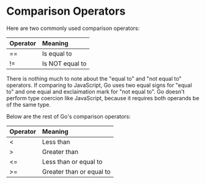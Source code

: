 # Comparison Operators

Here are two commonly used comparison operators:

| Operator | Meaning         |
| :------- | :-------------- |
| ==       | Is equal to     |
| !=       | Is NOT equal to |

There is nothing much to note about the "equal to" and "not equal to" operators. If comparing to JavaScript, Go uses two equal signs for "equal to" and one equal and exclaimation mark for "not equal to". Go doesn't perform type coercion like JavaScript, because it requires both operands be of the same type.

Below are the rest of Go's comparison operators:

| Operator | Meaning                  |
| :------- | :----------------------- |
| <        | Less than                |
| >        | Greater than             |
| <=       | Less than or equal to    |
| >=       | Greater than or equal to |
